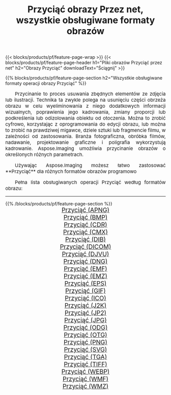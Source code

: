 ﻿---
title: Przyciąć obrazy Przez net, wszystkie obsługiwane formaty obrazów 
weight: 3920
url: /pl/net/crop 
lang: pl
langdirlevel: 2
locales: zh-hans,ja,it,ru,de,es,fr,nl,id,lt,pl,pt,vi,tr,ko,zh-hant,ar,hi,th,sv,cs,uk,he
description: Używając Aspose.Imaging możesz łatwo Przyciąć obrazy Via net
---

{{< blocks/products/pf/feature-page-wrap >}}
{{< blocks/products/pf/feature-page-header h1="Pliki obrazów Przyciąć przez net" h2="Obrazy Przyciąć" downloadText="Ściągnij" >}}


{{% blocks/products/pf/feature-page-section  h2="Wszystkie obsługiwane formaty operacji obrazy Przyciąć" %}}
<p align="justify" style="text-indent:2em;font-size:15px;">
Przycinanie to proces usuwania zbędnych elementów ze zdjęcia lub ilustracji. Technika ta zwykle polega na usunięciu części obrzeża obrazu w celu wyeliminowania z niego dodatkowych informacji wizualnych, poprawienia jego kadrowania, zmiany proporcji lub podkreślenia lub odizolowania obiektu od otoczenia. Można to zrobić cyfrowo, korzystając z oprogramowania do edycji obrazu, lub można to zrobić na prawdziwej migawce, dziele sztuki lub fragmencie filmu, w zależności od zastosowania. Branża fotograficzna, obróbka filmów, nadawanie, projektowanie graficzne i poligrafia wykorzystują kadrowanie. Aspose.Imaging umożliwia przycinanie obrazów o określonych różnych parametrach.
</p>
<p align="justify" style="text-indent:2em;font-size:15px;">
Używając Aspose.Imaging możesz łatwo zastosować **Przyciąć** dla różnych formatów obrazów programowo
</p>
<p align="justify" style="text-indent:2em;font-size:15px;">
Pełna lista obsługiwanych operacji Przyciąć według formatów obrazu:
</p>
<hr/>
{{% /blocks/products/pf/feature-page-section %}}
<div class="container-fluid productfamilypage bg-gray">
    <div class="convertypes bg-gray agp-content section">
        <div class="container">
		<div class="row other-converters" style="gap: 10px;font-size: 19px;text-align:center;">
		    <div class='col-md-2 other-converter remove-lp remove-rp'><a href="/imaging/pl/net/crop/apng" style="padding:15px;">Przyciąć (APNG)</a></div><div class='col-md-2 other-converter remove-lp remove-rp'><a href="/imaging/pl/net/crop/bmp" style="padding:15px;">Przyciąć (BMP)</a></div><div class='col-md-2 other-converter remove-lp remove-rp'><a href="/imaging/pl/net/crop/cdr" style="padding:15px;">Przyciąć (CDR)</a></div><div class='col-md-2 other-converter remove-lp remove-rp'><a href="/imaging/pl/net/crop/cmx" style="padding:15px;">Przyciąć (CMX)</a></div><div class='col-md-2 other-converter remove-lp remove-rp'><a href="/imaging/pl/net/crop/dib" style="padding:15px;">Przyciąć (DIB)</a></div><div class='col-md-2 other-converter remove-lp remove-rp'><a href="/imaging/pl/net/crop/dicom" style="padding:15px;">Przyciąć (DICOM)</a></div><div class='col-md-2 other-converter remove-lp remove-rp'><a href="/imaging/pl/net/crop/djvu" style="padding:15px;">Przyciąć (DJVU)</a></div><div class='col-md-2 other-converter remove-lp remove-rp'><a href="/imaging/pl/net/crop/dng" style="padding:15px;">Przyciąć (DNG)</a></div><div class='col-md-2 other-converter remove-lp remove-rp'><a href="/imaging/pl/net/crop/emf" style="padding:15px;">Przyciąć (EMF)</a></div><div class='col-md-2 other-converter remove-lp remove-rp'><a href="/imaging/pl/net/crop/emz" style="padding:15px;">Przyciąć (EMZ)</a></div><div class='col-md-2 other-converter remove-lp remove-rp'><a href="/imaging/pl/net/crop/eps" style="padding:15px;">Przyciąć (EPS)</a></div><div class='col-md-2 other-converter remove-lp remove-rp'><a href="/imaging/pl/net/crop/gif" style="padding:15px;">Przyciąć (GIF)</a></div><div class='col-md-2 other-converter remove-lp remove-rp'><a href="/imaging/pl/net/crop/ico" style="padding:15px;">Przyciąć (ICO)</a></div><div class='col-md-2 other-converter remove-lp remove-rp'><a href="/imaging/pl/net/crop/j2k" style="padding:15px;">Przyciąć (J2K)</a></div><div class='col-md-2 other-converter remove-lp remove-rp'><a href="/imaging/pl/net/crop/jp2" style="padding:15px;">Przyciąć (JP2)</a></div><div class='col-md-2 other-converter remove-lp remove-rp'><a href="/imaging/pl/net/crop/jpg" style="padding:15px;">Przyciąć (JPG)</a></div><div class='col-md-2 other-converter remove-lp remove-rp'><a href="/imaging/pl/net/crop/odg" style="padding:15px;">Przyciąć (ODG)</a></div><div class='col-md-2 other-converter remove-lp remove-rp'><a href="/imaging/pl/net/crop/otg" style="padding:15px;">Przyciąć (OTG)</a></div><div class='col-md-2 other-converter remove-lp remove-rp'><a href="/imaging/pl/net/crop/png" style="padding:15px;">Przyciąć (PNG)</a></div><div class='col-md-2 other-converter remove-lp remove-rp'><a href="/imaging/pl/net/crop/svg" style="padding:15px;">Przyciąć (SVG)</a></div><div class='col-md-2 other-converter remove-lp remove-rp'><a href="/imaging/pl/net/crop/tga" style="padding:15px;">Przyciąć (TGA)</a></div><div class='col-md-2 other-converter remove-lp remove-rp'><a href="/imaging/pl/net/crop/tiff" style="padding:15px;">Przyciąć (TIFF)</a></div><div class='col-md-2 other-converter remove-lp remove-rp'><a href="/imaging/pl/net/crop/webp" style="padding:15px;">Przyciąć (WEBP)</a></div><div class='col-md-2 other-converter remove-lp remove-rp'><a href="/imaging/pl/net/crop/wmf" style="padding:15px;">Przyciąć (WMF)</a></div><div class='col-md-2 other-converter remove-lp remove-rp'><a href="/imaging/pl/net/crop/wmz" style="padding:15px;">Przyciąć (WMZ)</a></div>
                </div>
        </div>
    </div>
</div>
<br/>
